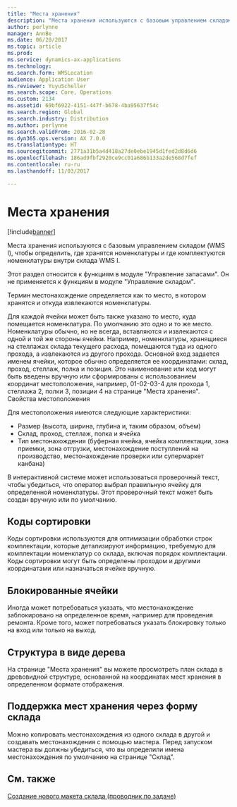 ```yaml
---
title: "Места хранения"
description: "Места хранения используются с базовым управлением складом (WMS I), чтобы определить, где хранятся номенклатуры и где комплектуются номенклатуры внутри склада WMS I."
author: perlynne
manager: AnnBe
ms.date: 06/20/2017
ms.topic: article
ms.prod: 
ms.service: dynamics-ax-applications
ms.technology: 
ms.search.form: WMSLocation
audience: Application User
ms.reviewer: YuyuScheller
ms.search.scope: Core, Operations
ms.custom: 2134
ms.assetid: 69bf6922-4151-447f-b678-4ba95637f54c
ms.search.region: Global
ms.search.industry: Distribution
ms.author: perlynne
ms.search.validFrom: 2016-02-28
ms.dyn365.ops.version: AX 7.0.0
ms.translationtype: HT
ms.sourcegitcommit: 2771a31b5a4d418a27de0ebe1945d1fed2d8d6d6
ms.openlocfilehash: 186ad9fbf2920ce9cc01a686b133a2de568d7fef
ms.contentlocale: ru-ru
ms.lasthandoff: 11/03/2017

---
```


# <a name="inventory-locations"></a>Места хранения

[!include[banner](../includes/banner.md)]


Места хранения используются с базовым управлением складом (WMS I), чтобы определить, где хранятся номенклатуры и где комплектуются номенклатуры внутри склада WMS I.

Этот раздел относится к функциям в модуле "Управление запасами". Он не применяется к функциям в модуле "Управление складом".

Термин местонахождение определяется как то место, в котором хранятся и откуда извлекаются номенклатуры.

Для каждой ячейки может быть также указано то место, куда помещается номенклатура. По умолчанию это одно и то же место. Номенклатуры обычно, но не всегда, вставляются и извлекаются с одной и той же стороны ячейки. Например, номенклатуры, хранящиеся на стеллажах склада текущего расхода, помещаются туда из одного прохода, а извлекаются из другого прохода. Основной вход задается именем ячейки, которое обычно определяется ее координатами: склад, проход, стеллаж, полка и позиция. Это наименование или код могут быть введены вручную или сформированы с использованием координат местоположения, например, 01-02-03-4 для прохода 1, стеллажа 2, полки 3, позиции 4 на странице "Места хранения".
Свойства местоположения

Для местоположения имеются следующие характеристики:
-   Размер (высота, ширина, глубина и, таким образом, объем)
-   Склад, проход, стеллаж, полка и ячейка
-   Тип местонахождения (буферная ячейка, ячейка комплектации, зона приемки, зона отгрузки, местонахождение поступлений на производство, местонахождение проверки или супермаркет канбана)

В интерактивной системе может использоваться проверочный текст, чтобы убедиться, что оператор выбрал правильную ячейку для определенной номенклатуры. Этот проверочный текст может быть создан вручную или по умолчанию.

## <a name="sort-codes"></a>Коды сортировки
Коды сортировки используются для оптимизации обработки строк комплектации, которые детализируют информацию, требуемую для комплектации номенклатур со склада, включая порядок комплектации. Коды сортировки могут быть определены проходом и другими координатами или назначаться ячейке вручную.

## <a name="blocked-locations"></a>Блокированные ячейки
Иногда может потребоваться указать, что местонахождение заблокировано на определенное время, например для проведения ремонта. Кроме того, может потребоваться указать блокировку только на вход или только на выход.

## <a name="tree-structure"></a>Структура в виде дерева

На странице "Места хранения" вы можете просмотреть план склада в древовидной структуре, основанной на координатах мест хранения в определенном формате отображения.

## <a name="maintain-inventory-locations-via-the-warehouse-form"></a>Поддержка мест хранения через форму склада

Можно копировать местонахождения из одного склада в другой и создавать местонахождения с помощью мастера. Перед запуском мастера вы должны убедиться, что вы определили имена местонахождения по умолчанию на странице "Склад".



<a name="see-also"></a>См. также
--------

[Создание нового макета склада (проводник по задаче)](tasks/create-new-warehouse-layout.md)

